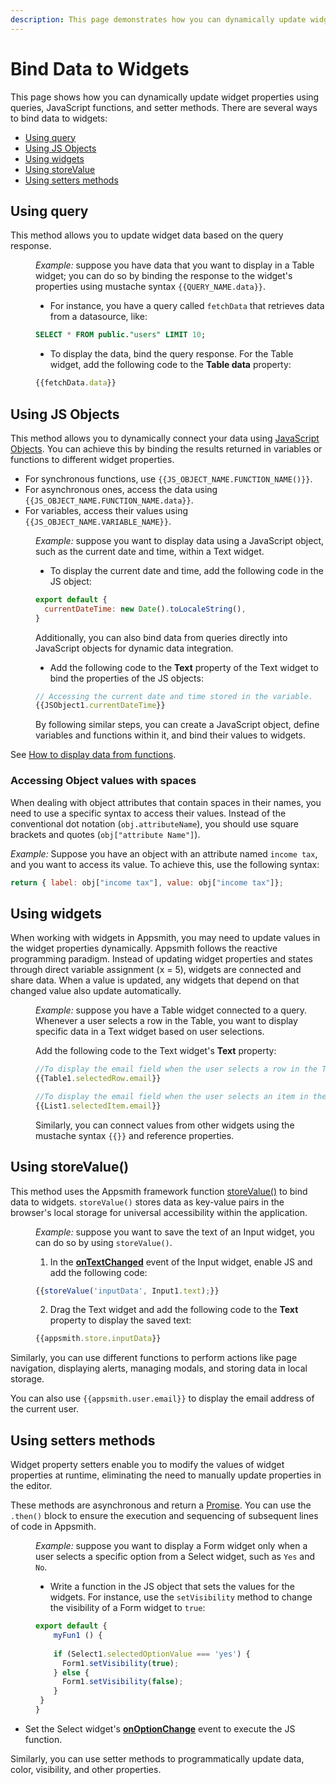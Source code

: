 ```yaml
---
description: This page demonstrates how you can dynamically update widget properties using queries, JavaScript functions, and setter methods.
---
```


# Bind Data to Widgets

This page shows how you can dynamically update widget properties using queries, JavaScript functions, and setter methods. There are several ways to bind data to widgets:

* [Using query](#using-query)
* [Using JS Objects](#using-js-objects)
* [Using widgets](#using-widgets)
* [Using storeValue](#using-storevalue)
* [Using setters methods](#using-setters-methods)



## Using query

This method allows you to update widget data based on the query response.

<dd>

*Example:* suppose you have data that you want to display in a Table widget; you can do so by binding the response to the widget's properties using mustache syntax `{{QUERY_NAME.data}}`. 
* For instance, you have a query called `fetchData` that retrieves data from a datasource, like:

```sql
SELECT * FROM public."users" LIMIT 10;
```

* To display the data, bind the query response. For the Table widget, add the following code to the **Table data** property:

```js
{{fetchData.data}}
```




</dd>

## Using JS Objects

This method allows you to dynamically connect your data using [JavaScript Objects](/core-concepts/writing-code/javascript-editor-beta). You can achieve this by binding the results returned in variables or functions to different widget properties. 

* For synchronous functions, use `{{JS_OBJECT_NAME.FUNCTION_NAME()}}`. 
* For asynchronous ones, access the data using `{{JS_OBJECT_NAME.FUNCTION_NAME.data}}`.
* For variables, access their values using `{{JS_OBJECT_NAME.VARIABLE_NAME}}`.

<dd>

*Example:* suppose you want to display data using a JavaScript object, such as the current date and time, within a Text widget.



* To display the current date and time, add the following code in the JS object:


```js
export default {
  currentDateTime: new Date().toLocaleString(),
}
```

Additionally, you can also bind data from queries directly into JavaScript objects for dynamic data integration.


* Add the following code to the **Text** property of the Text widget to bind the properties of the JS objects:

```js
// Accessing the current date and time stored in the variable.
{{JSObject1.currentDateTime}}
```

By following similar steps, you can create a JavaScript object, define variables and functions within it, and bind their values to widgets. 

</dd>

See [How to display data from functions](/write-code/how-to-guides/display-data-from-functions).

### Accessing Object values with spaces

When dealing with object attributes that contain spaces in their names, you need to use a specific syntax to access their values. Instead of the conventional dot notation (`obj.attributeName`), you should use square brackets and quotes (`obj["attribute Name"]`). 

*Example:* Suppose you have an object with an attribute named `income tax`, and you want to access its value. To achieve this, use the following syntax:

```js
return { label: obj["income tax"], value: obj["income tax"]};
```

## Using widgets

When working with widgets in Appsmith, you may need to update values in the widget properties dynamically. Appsmith follows the reactive programming paradigm. Instead of updating widget properties and states through direct variable assignment (x = 5), widgets are connected and share data. When a value is updated, any widgets that depend on that changed value also update automatically.

<dd>


*Example:* suppose you have a Table widget connected to a query. Whenever a user selects a row in the Table, you want to display specific data in a Text widget based on user selections. 


Add the following code to the Text widget's **Text** property:

```js
//To display the email field when the user selects a row in the Table widget, use:
{{Table1.selectedRow.email}}

//To display the email field when the user selects an item in the List widget, use:
{{List1.selectedItem.email}}
```

Similarly, you can connect values from other widgets using the mustache syntax `{{}}` and reference properties.

</dd>

## Using storeValue()

This method uses the Appsmith framework function [storeValue()](/reference/appsmith-framework/widget-actions/store-value) to bind data to widgets. `storeValue()` stores data as key-value pairs in the browser's local storage for universal accessibility within the application.

<dd>

*Example:* suppose you want to save the text of an Input widget, you can do so by using `storeValue()`. 

1. In the [**onTextChanged**](/reference/widgets/input#ontextchanged) event of the Input widget, enable JS and add the following code: 


```js
{{storeValue('inputData', Input1.text);}}
```

2. Drag the Text widget and add the following code to the **Text** property to display the saved text:

```js
{{appsmith.store.inputData}}
```

</dd>

Similarly, you can use different functions to perform actions like page navigation, displaying alerts, managing modals, and storing data in local storage.

You can also use `{{appsmith.user.email}}` to display the email address of the current user.



## Using setters methods

Widget property setters enable you to modify the values of widget properties at runtime, eliminating the need to manually update properties in the editor.

These methods are asynchronous and return a [Promise](/core-concepts/writing-code/javascript-promises#using-promises-in-appsmith). You can use the `.then()` block to ensure the execution and sequencing of subsequent lines of code in Appsmith.

<dd>

*Example:* suppose you want to display a Form widget only when a user selects a specific option from a Select widget, such as `Yes` and `No`.

* Write a function in the JS object that sets the values for the widgets. For instance, use the `setVisibility` method to change the visibility of a Form widget to `true`:

<dd>

```js
export default {
	myFun1 () {
	
    if (Select1.selectedOptionValue === 'yes') {
      Form1.setVisibility(true);
    } else {
      Form1.setVisibility(false);
    }
 }
}
```

</dd>


* Set the Select widget's [**onOptionChange**](/reference/widgets/select#onoptionchange) event to execute the JS function.

Similarly, you can use setter methods to programmatically update data, color, visibility, and other properties.





</dd>